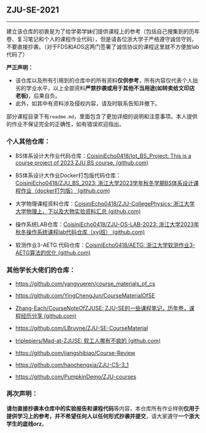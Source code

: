 ## ZJU-SE-2021

------

建立该仓库的初衷是为了给学弟学妹们提供课程上的参考（包括自己搜集到的历年卷、复习笔记和个人的课程作业代码），但是请各位浙大学子严格遵守诚信守则，不要直接抄袭。（对于FDS和ADS这两门签署了诚信协议的课程这里就不方便放lab代码了）

**严正声明：**

- 该仓库以及所有引用到的仓库中的所有资料**仅供参考**，所有内容仅代表个人拙劣的学业水平，以上全部资料**严禁抄袭或用于其他不当用途(如转卖给文印店老板)**，后果自负。
- 此外，如其中有资料涉及侵权内容，请及时联系告知并撤下。

部分课程目录下有`readme.md`，里面包含了更加详细的说明和注意事项。本人提供的作业不保证完全的正确性，如有错误欢迎指出。



### 个人其他仓库：

- BS体系设计大作业代码仓库：[CoisiniEcho0418/Iot_BS_Project: This is a course project of 2023 ZJU BS course. (github.com)](https://github.com/CoisiniEcho0418/Iot_BS_Project)   

- BS体系设计大作业Docker打包版代码仓库：[CoisiniEcho0418/ZJU_BS_2023: 浙江大学2023学年秋冬学期BS体系设计课程作业（docker打包版） (github.com)](https://github.com/CoisiniEcho0418/ZJU_BS_2023)

- 大学物理课程资料仓库：[CoisiniEcho0418/ZJU-CollegePhysics: 浙江大学 大学物理上、下以及大物实验资料汇总 (github.com)](https://github.com/CoisiniEcho0418/ZJU-CollegePhysics)

- 操作系统LAB仓库：[CoisiniEcho0418/ZJU-OS-LAB-2023: 浙江大学2023年秋冬操作系统课程lab代码仓库（xyj班） (github.com)](https://github.com/CoisiniEcho0418/ZJU-OS-LAB-2023)

- 软测作业3-AETG 代码仓库：[CoisiniEcho0418/AETG: 浙江大学软测作业3-AETG算法的优化 (github.com)](https://github.com/CoisiniEcho0418/AETG)

  

### 其他学长大佬们的仓库：

- https://github.com/yangyueren/course_materials_of_cs

- https://github.com/YingChengJun/CourseMaterialOfSE

- [Zhang-Each/CourseNoteOfZJUSE: ZJU-SE的一些课程笔记，历年卷，课程经历分享 (github.com)](https://github.com/Zhang-Each/CourseNoteOfZJUSE)

- https://github.com/LBruyne/ZJU-SE-CourseMaterial

- [triplepiers/Mad-at-ZJUSE: 软工人哪有不疯的 (github.com)](https://github.com/triplepiers/Mad-at-ZJUSE)

- https://github.com/jiangshibiao/Course-Review

- https://github.com/haochengxia/ZJU-CS-3_1

- https://github.com/PumpkinDemo/ZJU-courses




### 再次声明：

**请勿直接抄袭本仓库中的实验报告和课程代码**等内容，本仓库所有作业样例**仅用于提供学习上的参考，并不希望任何人以任何形式抄袭并提交**，请大家遵守**一个浙大学生的底线orz**。

